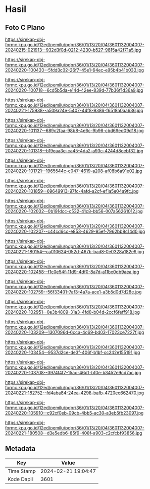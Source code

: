 # Hasil

## Foto C Plano

https://sirekap-obj-formc.kpu.go.id/12ed/pemilu/pdpr/36/01/13/20/04/3601132004007-20240215-021913--932d3f0d-0212-4230-b527-9815a42f71a5.jpg

https://sirekap-obj-formc.kpu.go.id/12ed/pemilu/pdpr/36/01/13/20/04/3601132004007-20240220-100430--5fdd3c02-26f7-45e1-94ec-e95b4b41b033.jpg

https://sirekap-obj-formc.kpu.go.id/12ed/pemilu/pdpr/36/01/13/20/04/3601132004007-20240220-100718--6cd5b5da-e14d-42ee-839d-77b36f1d36a9.jpg

https://sirekap-obj-formc.kpu.go.id/12ed/pemilu/pdpr/36/01/13/20/04/3601132004007-20240221-175938--a509a24e-5407-44f8-9386-f6518a0aa636.jpg

https://sirekap-obj-formc.kpu.go.id/12ed/pemilu/pdpr/36/01/13/20/04/3601132004007-20240220-101137--689c2faa-98b8-4e6c-9b96-cbd69ed09d18.jpg

https://sirekap-obj-formc.kpu.go.id/12ed/pemilu/pdpr/36/01/13/20/04/3601132004007-20240220-101318--b19eaa3e-ca45-4da2-a93c-4244d8cebf32.jpg

https://sirekap-obj-formc.kpu.go.id/12ed/pemilu/pdpr/36/01/13/20/04/3601132004007-20240220-101721--1965544c-c047-4619-a208-af08b6a91e02.jpg

https://sirekap-obj-formc.kpu.go.id/12ed/pemilu/pdpr/36/01/13/20/04/3601132004007-20240220-101859--69649913-97fc-4afd-a2cf-ef1a5e04a9fc.jpg

https://sirekap-obj-formc.kpu.go.id/12ed/pemilu/pdpr/36/01/13/20/04/3601132004007-20240220-102032--0b191dcc-c532-41c8-bb56-007a56261012.jpg

https://sirekap-obj-formc.kpu.go.id/12ed/pemilu/pdpr/36/01/13/20/04/3601132004007-20240220-102207--c44cd6cc-e853-4629-95ef-7962bb8c14d0.jpg

https://sirekap-obj-formc.kpu.go.id/12ed/pemilu/pdpr/36/01/13/20/04/3601132004007-20240221-180154--ca010624-052d-467b-bad8-0e0328a182e9.jpg

https://sirekap-obj-formc.kpu.go.id/12ed/pemilu/pdpr/36/01/13/20/04/3601132004007-20240220-102458--f1c0e54f-11d9-4df0-8a7d-a11bc0db9aea.jpg

https://sirekap-obj-formc.kpu.go.id/12ed/pemilu/pdpr/36/01/13/20/04/3601132004007-20240220-102759--56f33401-7af3-4a7a-ace1-a3b5d0d7d28e.jpg

https://sirekap-obj-formc.kpu.go.id/12ed/pemilu/pdpr/36/01/13/20/04/3601132004007-20240220-102951--0e3b4809-31a3-4fd0-b04d-2ccf6feff918.jpg

https://sirekap-obj-formc.kpu.go.id/12ed/pemilu/pdpr/36/01/13/20/04/3601132004007-20240220-103209--1307096d-6cca-4c69-bd03-17023ce7227f.jpg

https://sirekap-obj-formc.kpu.go.id/12ed/pemilu/pdpr/36/01/13/20/04/3601132004007-20240220-103454--9537d2ce-de3f-406f-b1bf-cc242e155191.jpg

https://sirekap-obj-formc.kpu.go.id/12ed/pemilu/pdpr/36/01/13/20/04/3601132004007-20240220-103708--3974f4f7-15ac-46d1-bf0e-b3452e9cd7ac.jpg

https://sirekap-obj-formc.kpu.go.id/12ed/pemilu/pdpr/36/01/13/20/04/3601132004007-20240221-182752--fd4aba84-24ea-4298-bafb-4720ec662470.jpg

https://sirekap-obj-formc.kpu.go.id/12ed/pemilu/pdpr/36/01/13/20/04/3601132004007-20240220-105910--c92cf0eb-09cb-4bb5-ac30-a3eb5fb23097.jpg

https://sirekap-obj-formc.kpu.go.id/12ed/pemilu/pdpr/36/01/13/20/04/3601132004007-20240221-180508--d3e5edb6-85f9-408f-a903-c2cfcbf93856.jpg


## Metadata

| Key        | Value               |
| ---------- | ------------------- |
| Time Stamp | 2024-02-21 19:04:47 |
| Kode Dapil | 3601                |



